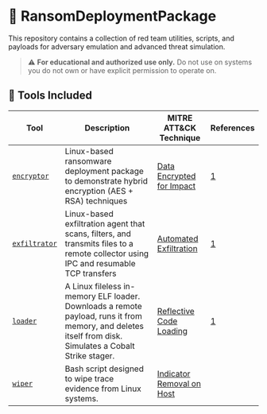 # 🧨 RansomDeploymentPackage
This repository contains a collection of red team utilities, scripts, and payloads for adversary emulation and advanced threat simulation.

> ⚠️ **For educational and authorized use only.** Do not use on systems you do not own or have explicit permission to operate on.

## 📂 Tools Included

| Tool | Description | MITRE ATT&CK Technique | References |
|-------------|-------------|-------------|-------------|
| [`encryptor`](encryptor/) | Linux-based ransomware deployment package to demonstrate hybrid encryption (AES + RSA) techniques | [Data Encrypted for Impact](https://attack.mitre.org/techniques/T1486/) | [1](www.trendmicro.com/en_sg/research/23/h/monti-ransomware-unleashes-a-new-encryptor-for-linux.html) |
| [`exfiltrator`](exfiltrator/) | Linux-based exfiltration agent that scans, filters, and transmits files to a remote collector using IPC and resumable TCP transfers | [Automated Exfiltration](https://attack.mitre.org/techniques/T1020/) | [1](https://www.cybereason.com/blog/research/threat-analysis-report-inside-the-lockbit-arsenal-the-stealbit-exfiltration-tool) |
| [`loader`](loader/) | A Linux fileless in-memory ELF loader. Downloads a remote payload, runs it from memory, and deletes itself from disk. Simulates a Cobalt Strike stager. | [Reflective Code Loading](https://attack.mitre.org/techniques/T1620/) | [1](https://medium.com/confluera-engineering/reflective-code-loading-in-linux-a-new-defense-evasion-technique-in-mitre-att-ck-v10-da7da34ed301) |
| [`wiper`](wiper/) | Bash script designed to wipe trace evidence from Linux systems. | [Indicator Removal on Host](https://attack.mitre.org/techniques/T1620/) | |

